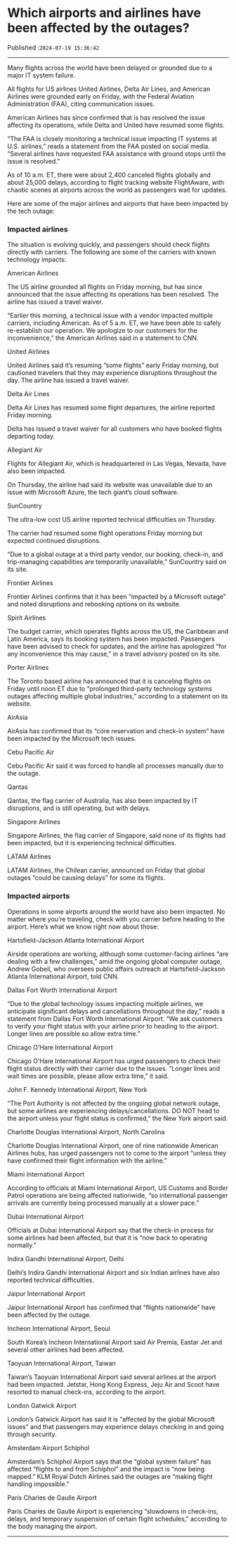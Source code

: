 # Which airports and airlines have been affected by the outages?

Published :`2024-07-19 15:36:42`

---

Many flights across the world have been delayed or grounded due to a major IT system failure.

All flights for US airlines United Airlines, Delta Air Lines, and American Airlines were grounded early on Friday, with the Federal Aviation Administration (FAA), citing communication issues.

American Airlines has since confirmed that is has resolved the issue affecting its operations, while Delta and United have resumed some flights.

“The FAA is closely monitoring a technical issue impacting IT systems at U.S. airlines,” reads a statement from the FAA posted on social media. “Several airlines have requested FAA assistance with ground stops until the issue is resolved.”

As of 10 a.m. ET, there were about 2,400 canceled flights globally and about 25,000 delays, according to flight tracking website FlightAware, with chaotic scenes at airports across the world as passengers wait for updates.

Here are some of the major airlines and airports that have been impacted by the tech outage:

### Impacted airlines

The situation is evolving quickly, and passengers should check flights directly with carriers. The following are some of the carriers with known technology impacts:

American Airlines

The US airline grounded all flights on Friday morning, but has since announced that the issue affecting its operations has been resolved. The airline has issued a travel waiver.

“Earlier this morning, a technical issue with a vendor impacted multiple carriers, including American. As of 5 a.m. ET, we have been able to safely re-establish our operation. We apologize to our customers for the inconvenience,” the American Airlines said in a statement to CNN.

United Airlines

United Airlines said it’s resuming “some flights” early Friday morning, but cautioned travelers that they may experience disruptions throughout the day. The airline has issued a travel waiver.

Delta Air Lines

Delta Air Lines has resumed some flight departures, the airline reported Friday morning.

Delta has issued a travel waiver for all customers who have booked flights departing today.

Allegiant Air

Flights for Allegiant Air, which is headquartered in Las Vegas, Nevada, have also been impacted.

On Thursday, the airline had said its website was unavailable due to an issue with Microsoft Azure, the tech giant’s cloud software.

SunCountry

The ultra-low cost US airline reported technical difficulties on Thursday.

The carrier had resumed some flight operations Friday morning but expected continued disruptions.

“Due to a global outage at a third party vendor, our booking, check-in, and trip-managing capabilities are temporarily unavailable,” SunCountry said on its site.

Frontier Airlines

Frontier Airlines confirms that it has been “impacted by a Microsoft outage” and noted disruptions and rebooking options on its website.

Spirit Airlines

The budget carrier, which operates flights across the US, the Caribbean and Latin America, says its booking system has been impacted. Passengers have been advised to check for updates, and the airline has apologized “for any inconvenience this may cause,” in a travel advisory posted on its site.

Porter Airlines

The Toronto based airline has announced that it is canceling flights on Friday until noon ET due to “prolonged third-party technology systems outages affecting multiple global industries,” according to a statement on its website.

AirAsia

AirAsia has confirmed that its “core reservation and check-in system” have been impacted by the Microsoft tech issues.

Cebu Pacific Air

Cebu Pacific Air said it was forced to handle all processes manually due to the outage.

Qantas

Qantas, the flag carrier of Australia, has also been impacted by IT disruptions, and is still operating, but with delays.

Singapore Airlines

Singapore Airlines, the flag carrier of Singapore, said none of its flights had been impacted, but it is experiencing technical difficulties.

LATAM Airlines

LATAM Airlines, the Chilean carrier, announced on Friday that global outages “could be causing delays” for some its flights.

### Impacted airports

Operations in some airports around the world have also been impacted. No matter where you’re traveling, check with you carrier before heading to the airport. Here’s what we know right now about those:

Hartsfield-Jackson Atlanta International Airport

Airside operations are working, although some customer-facing airlines “are dealing with a few challenges,” amid the ongoing global computer outage, Andrew Gobeil, who oversees public affairs outreach at Hartsfield-Jackson Atlanta International Airport, told CNN.

Dallas Fort Worth International Airport

“Due to the global technology issues impacting multiple airlines, we anticipate significant delays and cancellations throughout the day,” reads a statement from Dallas Fort Worth International Airport. “We ask customers to verify your flight status with your airline prior to heading to the airport. Longer lines are possible so allow extra time.”

Chicago O’Hare International Airport

Chicago O’Hare International Airport has urged passengers to check their flight status directly with their carrier due to the issues. “Longer lines and wait times are possible, please allow extra time,” it said.

John F. Kennedy International Airport, New York

“The Port Authority is not affected by the ongoing global network outage, but some airlines are experiencing delays/cancellations. DO NOT head to the airport unless your flight status is confirmed,” the New York airport said.

Charlotte Douglas International Airport, North Carolina

Charlotte Douglas International Airport, one of nine nationwide American Airlines hubs, has urged passengers not to come to the airport “unless they have confirmed their flight information with the airline.”

Miami International Airport

According to officials at Miami International Airport, US Customs and Border Patrol operations are being affected nationwide, “so international passenger arrivals are currently being processed manually at a slower pace.”

Dubai International Airport

Officials at Dubai International Airport say that the check-in process for some airlines had been affected, but that it is “now back to operating normally.”

Indira Gandhi International Airport, Delhi

Delhi’s Indira Gandhi International Airport and six Indian airlines have also reported technical difficulties.

Jaipur International Airport

Jaipur International Airport has confirmed that “flights nationwide” have been affected by the outage.

Incheon International Airport, Seoul

South Korea’s Incheon International Airport said Air Premia, Eastar Jet and several other airlines had been affected.

Taoyuan International Airport, Taiwan

Taiwan’s Taoyuan International Airport said several airlines at the airport had been impacted. Jetstar, Hong Kong Express, Jeju Air and Scoot have resorted to manual check-ins, according to the airport.

London Gatwick Airport

London’s Gatwick Airport has said it is “affected by the global Microsoft issues” and that passengers may experience delays checking in and going through security.

Amsterdam Airport Schiphol

Amsterdam’s Schiphol Airport says that the “global system failure” has affected “flights to and from Schiphol” and the impact is “now being mapped.” KLM Royal Dutch Airlines said the outages are “making flight handling impossible.”

Paris Charles de Gaulle Airport

Paris Charles de Gaulle Airport is experiencing “slowdowns in check-ins, delays, and temporary suspension of certain flight schedules,” according to the body managing the airport.

---

